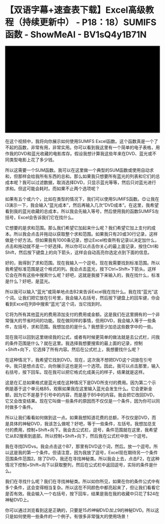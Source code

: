 # 【双语字幕+速查表下载】Excel高级教程（持续更新中） - P18：18）SUMIFS 函数 - ShowMeAI - BV1sQ4y1B71N

![](img/9bb51af1ad9d2198ed4aa56c15791de5_0.png)

在这个视频中，我将向你展示如何使用SUMIFS Excel函数。这个函数真是一个了不起的函数，非常有用，非常实用。你可以看到我这里有一个简单的电子表格，用作我的DVD和蓝光收藏的电影库存。假设我想计算我这些年来在DVD、蓝光或不同类型电影上花了多少钱。

所以这需要一个SUM函数。我可以在这里做一个典型的SUM函数或使用自动求和，但那样会给我所有东西的总和。那么如果我只想要所有蓝光的列表和它们的总成本呢？我可以过滤数据，取消选择DVD，只显示蓝光等等，然后只对蓝光进行求和。但这可能会耗时。而如果不止两个选项呢？

如果有五个或六个，比如在类型的情况下，我们可以使用SUMIFS函数。😊让我在i3演示一下，我会输入“蓝光成本”，然后再输入几次“DVD成本”。在这里，我希望看到我的蓝光收藏的总成本，所以我会先输入等号，然后使用我的函数SUMIFS左括号，Excel会告诉我们它在找什么。

它想要的是求和范围。那么我们希望它加起来什么呢？我们希望它加上支付的成本。所以我会点击并拖动以获取整个求和范围。如果我只有20或30行记录，这样做是个好方法。但如果我有1000条记录，想让Excel检查所有记录以决定加什么，点击和拖动就不是一个好选择。所以你可以点击你关心的最上面记录，按住Ctrl和Shift，然后按下键盘上的向下箭头，这样会自动高亮你选定点到下面的信息。

好的，我得到了求和范围。现在我输入一个逗号。现在我需要找到标准范围。所以我希望标准范围是这个格式的列。我会点击蓝光，按下Ctrl+Shift+下箭头。这样它会在所有这些中搜索什么呢？好吧，这就是我接下来输入的，我在找什么，标准是什么？好吧，是蓝光。

所以我可以输入“蓝光”或简单地点击B2来告诉Excel我在找什么。我在找“蓝光”这个词。让我们把它放在引号里，我会输入右括号，然后按下键盘上的回车键，你会看到Excel在列B中搜索“蓝光”这个词，当它找到时。

它将为所有其他蓝光的费用添加支付的费用或金额。这是我们在这里拥有的一个非常强大的节省时间的功能。现在做同样的事情，但用DVD，我会输入等于一些条件，左括号，求和范围。我想加总的是什么？我想至少加总这些数字中的一些。

现在我可以回到这里继续我的公式，或者有时候更简单的做法就是去公式栏，问我的条件范围是什么？就在这里。我选择我想要搜索的最上面的记录，控制+Shift+向下，它选择了所有内容。然后在公式栏上，我想要找什么呢？

在这种情况下，我希望它找到DVD。现在，这次我不想把DVD这个词放在引号中。我只是想点击它，向你展示这也是另一个选项。因此，我可以点击那里，输入右括号，按下回车。现在我可以把它格式化成美元的样子，结果就是这样。

这是在汇总如果格式是蓝光或在这种情况下是DVD所支付的费用。因为第二个示例是基于这个单元格B5，观察如果我在这里输入蓝光会发生什么。它会更新金额，因为它不是基于引号中的内容，而是基于B5中的内容。我会把它改回DVD，它又会改变结果。现在它叫做一些条件的原因而不仅仅是一个条件，因为你可以同时做多个条件。

所以让我们看看如何做到这一点。如果我想知道花费的总额，不仅仅是DVD，而是具体的神秘DVD，我该怎么做呢？好吧，等于一些条件，左括号。我想加总支付的费用，控制+Shift+向下。我会去公式栏，逗号，条件范围就在这里，我希望它从B2搜索到底部。所以控制+Shift+向下，然后我在公式栏中放一个逗号。

我在寻找DVDvs。我会点击这个B7，那里有DVD这个词，然后。放一个逗号。所以这是我的第一个条件。但请注意，因为我放了逗号，Excel现在期待另一个条件范围条件范围2。除了DVD，我还在寻找神秘类。所以我会上去，点击F2，在这种情况下控制+Shift+向下以获取整列，然后在公式栏中返回逗号，实际的条件是什么。

我们在寻找什么呢？我们在寻找神秘类。所以如你所见，如果在你的条件公式中有多个条件，这会变得相当复杂。所以这在不同颜色中都亮起来了，但让我们看看它是否有效。我会输入一个右括号，按下回车，结果是我在我的收藏中只花了$24在神秘DVD上。

你可以通过浏览看到这是正确的，只要是$15的神秘DVD加上$9的神秘DVD。所以这只是如何使用一些条件的一个例子。有很多非常强大的使用场景！[](img/9bb51af1ad9d2198ed4aa56c15791de5_2.png)
